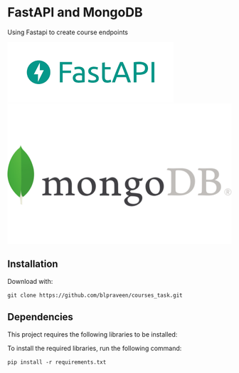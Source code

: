 # FastAPI and MongoDB
Using Fastapi to create course endpoints

![FastAPI Image](FastAPI.png) ![Mongo DB](MongoDB-Logo.png)



## Installation

Download with:

```
git clone https://github.com/blpraveen/courses_task.git
```
## Dependencies

This project requires the following libraries to be installed:

To install the required libraries, run the following command:

```
pip install -r requirements.txt
```

